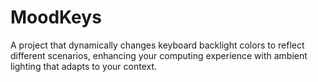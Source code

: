 # MoodKeys
A project that dynamically changes keyboard backlight colors to reflect different scenarios, enhancing your computing experience with ambient lighting that adapts to your context.
